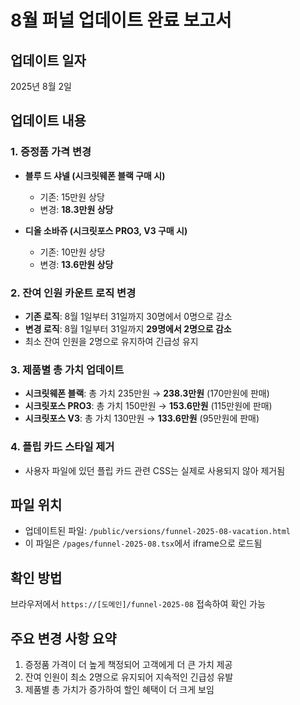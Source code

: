# 8월 퍼널 업데이트 완료 보고서

## 업데이트 일자
2025년 8월 2일

## 업데이트 내용

### 1. 증정품 가격 변경
- **블루 드 샤넬 (시크릿웨폰 블랙 구매 시)**
  - 기존: 15만원 상당
  - 변경: **18.3만원 상당**
  
- **디올 소바쥬 (시크릿포스 PRO3, V3 구매 시)**
  - 기존: 10만원 상당
  - 변경: **13.6만원 상당**

### 2. 잔여 인원 카운트 로직 변경
- **기존 로직**: 8월 1일부터 31일까지 30명에서 0명으로 감소
- **변경 로직**: 8월 1일부터 31일까지 **29명에서 2명으로 감소**
- 최소 잔여 인원을 2명으로 유지하여 긴급성 유지

### 3. 제품별 총 가치 업데이트
- **시크릿웨폰 블랙**: 총 가치 235만원 → **238.3만원** (170만원에 판매)
- **시크릿포스 PRO3**: 총 가치 150만원 → **153.6만원** (115만원에 판매)
- **시크릿포스 V3**: 총 가치 130만원 → **133.6만원** (95만원에 판매)

### 4. 플립 카드 스타일 제거
- 사용자 파일에 있던 플립 카드 관련 CSS는 실제로 사용되지 않아 제거됨

## 파일 위치
- 업데이트된 파일: `/public/versions/funnel-2025-08-vacation.html`
- 이 파일은 `/pages/funnel-2025-08.tsx`에서 iframe으로 로드됨

## 확인 방법
브라우저에서 `https://[도메인]/funnel-2025-08` 접속하여 확인 가능

## 주요 변경 사항 요약
1. 증정품 가격이 더 높게 책정되어 고객에게 더 큰 가치 제공
2. 잔여 인원이 최소 2명으로 유지되어 지속적인 긴급성 유발
3. 제품별 총 가치가 증가하여 할인 혜택이 더 크게 보임